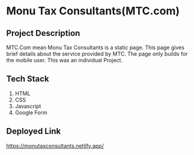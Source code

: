 # Monu Tax Consultants(MTC.com)
## Project Description
MTC.Com mean Monu Tax Consultants is a static page. This
page gives brief details about the service provided by MTC.
The page only builds for the mobile user. This was an individual
Project.
## Tech Stack
1) HTML
2) CSS
3) Javascript
4) Google Form

## Deployed Link
https://monutaxconsultants.netlify.app/
